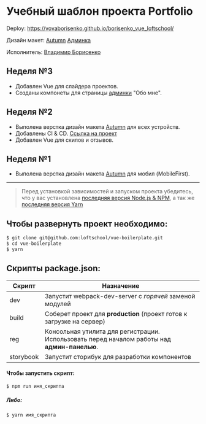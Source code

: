 # Учебный шаблон проекта Portfolio

Deploy: https://vovaborisenko.github.io/borisenko_vue_loftschool/

Дизайн макет: [Autumn](https://www.figma.com/file/k0z3kxC6O9gwzDjQVeox0o/Autumn?node-id=0%3A1)
[Админка](https://www.figma.com/file/dL2zmKuChdJPddkFKmLJ0E/Admin?node-id=1%3A593)

Исполнитель: [Владимир Борисенко](https://github.com/vovaborisenko)

## Неделя №3
- Добавлен Vue для слайдера проектов.
- Созданы компонеты для страницы [админки](https://www.figma.com/file/dL2zmKuChdJPddkFKmLJ0E/Admin?node-id=1%3A593) "Обо мне".

## Неделя №2
- Выполена верстка дизайн макета [Autumn](https://www.figma.com/file/k0z3kxC6O9gwzDjQVeox0o/Autumn?node-id=0%3A1) для всех устройств.
- Добавлены CI & CD. [Ссылка на проект](https://vovaborisenko.github.io/borisenko_vue_loftschool/)
- Добавлен Vue для скилов и отзывов.

## Неделя №1
- Выполена верстка дизайн макета [Autumn](https://www.figma.com/file/k0z3kxC6O9gwzDjQVeox0o/Autumn?node-id=0%3A1) для мобил (MobileFirst).

---

> Перед установкой зависимостей и запуском проекта убедитесь, что у вас установлена [последняя версия Node.js & NPM](https://nodejs.org/en/download/current/), а так же 
[последняя версия Yarn](https://yarnpkg.com/ru/docs/install)

##  Чтобы развернуть проект необходимо:
```sh
$ git clone git@github.com:loftschool/vue-boilerplate.git
$ cd vue-boilerplate
$ yarn
```

## Скрипты package.json:

| Скрипт | Назначение |
| ------ | ------ |
| dev | Запустит webpack-dev-server с _горячей_ заменой модулей |
| build | Соберет проект для **production** (проект готов к загрузке на сервер) |
| reg | Консольная утилита для регистрации. Использовать перед началом работы над **админ-панелью**. |
| storybook | Запустит сторибук для разработки компонентов |

#### Чтобы запустить скрипт:
```sh
$ npm run имя_скрипта
```

##### Либо:
```sh
$ yarn имя_скрипта
```
